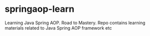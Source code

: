 # springaop-learn

Learning Java Spring AOP. Road to Mastery. Repo contains learning materials related to Java Spring AOP framework etc